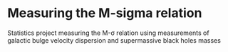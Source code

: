 # Measuring the M-sigma relation
 Statistics project measuring the M-σ relation using measurements of galactic bulge velocity dispersion and supermassive black holes masses

